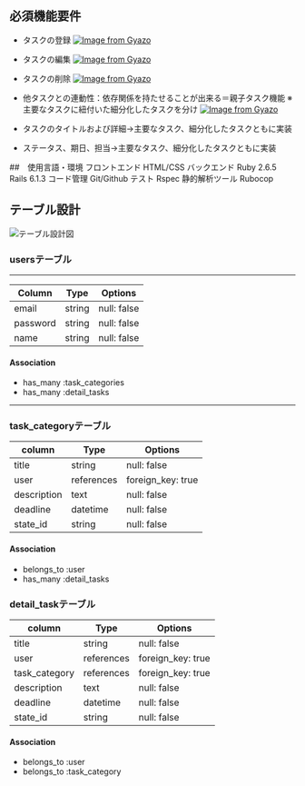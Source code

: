 ## 必須機能要件
- タスクの登録
[![Image from Gyazo](https://i.gyazo.com/ef85ceadfbefdef6325f2d541d4f52b2.gif)](https://gyazo.com/ef85ceadfbefdef6325f2d541d4f52b2)
- タスクの編集
[![Image from Gyazo](https://i.gyazo.com/2bfb63a7a42319ade0dd164b431e01b0.gif)](https://gyazo.com/2bfb63a7a42319ade0dd164b431e01b0)
- タスクの削除
[![Image from Gyazo](https://i.gyazo.com/bd14294e29140bb9cac632370620a139.gif)](https://gyazo.com/bd14294e29140bb9cac632370620a139)
- 他タスクとの連動性：依存関係を持たせることが出来る＝親子タスク機能
※主要なタスクに紐付いた細分化したタスクを分け
[![Image from Gyazo](https://i.gyazo.com/688944149c554e4516481060b4db8da9.gif)](https://gyazo.com/688944149c554e4516481060b4db8da9)

- タスクのタイトルおよび詳細→主要なタスク、細分化したタスクともに実装
- ステータス、期日、担当→主要なタスク、細分化したタスクともに実装

##　使用言語・環境
フロントエンド HTML/CSS 
バックエンド Ruby 2.6.5 Rails 6.1.3
コード管理 Git/Github
テスト Rspec
静的解析ツール Rubocop


## テーブル設計
![テーブル設計図](https://user-images.githubusercontent.com/74590047/109259298-4290f100-783f-11eb-95f6-65317628fec2.png)


### usersテーブル
---------------------------------------------
| Column     | Type         |  Options      |
|------------|--------------|---------------|
| email      | string       | null: false   |
| password   | string       | null: false   |
| name       | string       | null: false   |

#### Association
- has_many :task_categories
- has_many :detail_tasks
---------------------------------------------
### task_categoryテーブル
| column     | Type         |  Options            |
|------------|------------- |---------------------|
|title       |string        | null: false         |
|user        |references    | foreign_key: true   |
|description |text          | null: false         |
|deadline    |datetime      | null: false         |
|state_id    |string        | null: false         |

#### Association
- belongs_to :user
- has_many :detail_tasks


### detail_taskテーブル
| column       | Type         |  Options            |
|--------------|------------- |---------------------|
|title         |string        | null: false         |
|user          |references    | foreign_key: true   |
|task_category |references    | foreign_key: true   |
|description   |text          | null: false         |
|deadline      |datetime      | null: false         |
|state_id      |string        | null: false         |

#### Association
- belongs_to :user
- belongs_to :task_category
